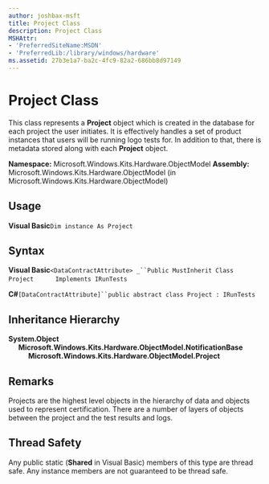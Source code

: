 ```yaml
---
author: joshbax-msft
title: Project Class
description: Project Class
MSHAttr:
- 'PreferredSiteName:MSDN'
- 'PreferredLib:/library/windows/hardware'
ms.assetid: 27b3e1a7-ba2c-4fc9-82a2-686bb8d97149
---
```


# Project Class


This class represents a **Project** object which is created in the database for each project the user initiates. It is effectively handles a set of product instances that users will be running logo tests for. In addition to that, there is metadata stored along with each **Project** object.

**Namespace:** Microsoft.Windows.Kits.Hardware.ObjectModel **Assembly:** Microsoft.Windows.Kits.Hardware.ObjectModel (in Microsoft.Windows.Kits.Hardware.ObjectModel)

## Usage


**Visual Basic**`Dim instance As Project`

## Syntax


**Visual Basic**`<DataContractAttribute> _``Public MustInherit Class Project`           `Implements IRunTests`

**C#**`[DataContractAttribute]``public abstract class Project : IRunTests`

## Inheritance Hierarchy


**System.Object**      **Microsoft.Windows.Kits.Hardware.ObjectModel.NotificationBase**           **Microsoft.Windows.Kits.Hardware.ObjectModel.Project**

## Remarks


Projects are the highest level objects in the hierarchy of data and objects used to represent certification. There are a number of layers of objects between the project and the test results and logs.

## Thread Safety


Any public static (**Shared** in Visual Basic) members of this type are thread safe. Any instance members are not guaranteed to be thread safe.

 

 






